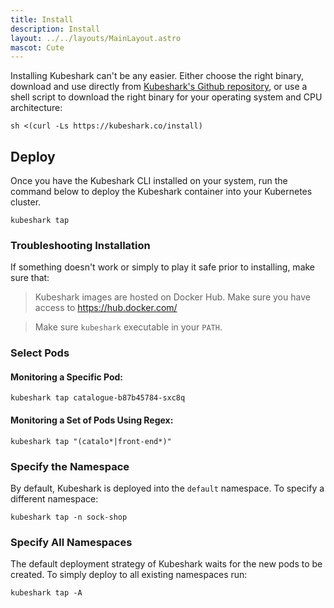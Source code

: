 ```yaml
---
title: Install
description: Install
layout: ../../layouts/MainLayout.astro
mascot: Cute
---
```


Installing Kubeshark can't be any easier. Either choose the right binary, download and use directly from [Kubeshark's Github repository](https://github.com/kubeshark/kubeshark), or use a shell script to download the right binary for your operating system and CPU architecture:

```shell
sh <(curl -Ls https://kubeshark.co/install)
```

## Deploy

Once you have the Kubeshark CLI installed on your system, run the command below to deploy the Kubeshark container into your Kubernetes cluster.

```shell
kubeshark tap
```
### Troubleshooting Installation
If something doesn't work or simply to play it safe prior to installing, make sure that:

> Kubeshark images are hosted on Docker Hub. Make sure you have access to https://hub.docker.com/

> Make sure `kubeshark` executable in your `PATH`.

### Select Pods

#### Monitoring a Specific Pod:

```shell
kubeshark tap catalogue-b87b45784-sxc8q
```

#### Monitoring a Set of Pods Using Regex:

```shell
kubeshark tap "(catalo*|front-end*)"
```

### Specify the Namespace

By default, Kubeshark is deployed into the `default` namespace.
To specify a different namespace:

```
kubeshark tap -n sock-shop
```

### Specify All Namespaces

The default deployment strategy of Kubeshark waits for the new pods
to be created. To simply deploy to all existing namespaces run:

```
kubeshark tap -A
```
